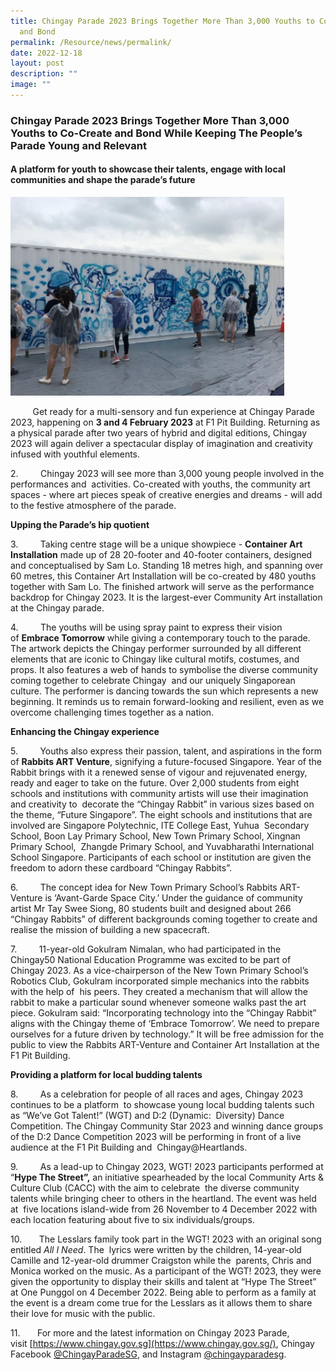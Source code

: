 ```yaml
---
title: Chingay Parade 2023 Brings Together More Than 3,000 Youths to Co Create
  and Bond
permalink: /Resource/news/permalink/
date: 2022-12-18
layout: post
description: ""
image: ""
---
```

### Chingay Parade 2023 Brings Together More Than 3,000 Youths to Co-Create and Bond While Keeping The People’s Parade Young and Relevant
#### A platform for youth to showcase their talents, engage with local communities and shape the parade’s future

![](/images/NewsRoom/Chingay%20MR2.png)



           Get ready for a multi-sensory and fun experience at Chingay Parade 2023, happening on **3 and 4 February 2023** at F1 Pit Building. Returning as a physical parade after two years of hybrid and digital editions, Chingay 2023 will again deliver a spectacular display of imagination and creativity infused with youthful elements. 

2.         Chingay 2023 will see more than 3,000 young people involved in the performances and  activities. Co-created with youths, the community art spaces - where art pieces speak of creative energies and dreams - will add to the festive atmosphere of the parade.  


**Upping the Parade’s hip quotient**

3.         Taking centre stage will be a unique showpiece - **Container Art Installation** made up of 28 20-footer and 40-footer containers, designed and conceptualised by Sam Lo. Standing 18 metres high, and spanning over 60 metres, this Container Art Installation will be co-created by 480 youths  together with Sam Lo. The finished artwork will serve as the performance backdrop for Chingay 2023. It is the largest-ever Community Art installation at the Chingay parade. 

4.         The youths will be using spray paint to express their vision of **Embrace Tomorrow** while giving a contemporary touch to the parade. The artwork depicts the Chingay performer surrounded by all different elements that are iconic to Chingay like cultural motifs, costumes, and props. It also features a web of hands to symbolise the diverse community coming together to celebrate Chingay  and our uniquely Singaporean culture. The performer is dancing towards the sun which represents a new beginning. It reminds us to remain forward-looking and resilient, even as we overcome challenging times together as a nation. 


**Enhancing the Chingay experience** 

5.         Youths also express their passion, talent, and aspirations in the form of **Rabbits ART Venture**, signifying a future-focused Singapore. Year of the Rabbit brings with it a renewed sense of vigour and rejuvenated energy, ready and eager to take on the future. Over 2,000 students from eight schools and institutions with community artists will use their imagination and creativity to  decorate the “Chingay Rabbit” in various sizes based on the theme, “Future Singapore”. The eight schools and institutions that are involved are Singapore Polytechnic, ITE College East, Yuhua  Secondary School, Boon Lay Primary School, New Town Primary School, Xingnan Primary School,  Zhangde Primary School, and Yuvabharathi International School Singapore. Participants of each school or institution are given the freedom to adorn these cardboard “Chingay Rabbits”. 

6.         The concept idea for New Town Primary School’s Rabbits ART-Venture is ‘Avant-Garde Space City.’ Under the guidance of community artist Mr Tay Swee Siong, 80 students built and designed about 266 “Chingay Rabbits” of different backgrounds coming together to create and  realise the mission of building a new spacecraft. 

7.         11-year-old Gokulram Nimalan, who had participated in the Chingay50 National Education Programme was excited to be part of Chingay 2023. As a vice-chairperson of the New Town Primary School’s Robotics Club, Gokulram incorporated simple mechanics into the rabbits with the help of  his peers. They created a mechanism that will allow the rabbit to make a particular sound whenever someone walks past the art piece. Gokulram said: “Incorporating technology into the “Chingay Rabbit” aligns with the Chingay theme of ‘Embrace Tomorrow’. We need to prepare ourselves for a future driven by technology.” It will be free admission for the public to view the Rabbits ART-Venture and Container Art Installation at the F1 Pit Building.  


**Providing a platform for local budding talents** 

8.         As a celebration for people of all races and ages, Chingay 2023 continues to be a platform  to showcase young local budding talents such as “We’ve Got Talent!” (WGT) and D:2 (Dynamic:  Diversity) Dance Competition. The Chingay Community Star 2023 and winning dance groups of the D:2 Dance Competition 2023 will be performing in front of a live audience at the F1 Pit Building and  Chingay@Heartlands.

9.         As a lead-up to Chingay 2023, WGT! 2023 participants performed at “**Hype The Street”,** an initiative spearheaded by the local Community Arts & Culture Club (CACC) with the aim to celebrate  the diverse community talents while bringing cheer to others in the heartland. The event was held at  five locations island-wide from 26 November to 4 December 2022 with each location featuring about five to six individuals/groups. 

10.       The Lesslars family took part in the WGT! 2023 with an original song entitled _All I Need_. The  lyrics were written by the children, 14-year-old Camille and 12-year-old drummer Craigston while the  parents, Chris and Monica worked on the music. As a participant of the WGT! 2023, they were given the opportunity to display their skills and talent at “Hype The Street” at One Punggol on 4 December 2022. Being able to perform as a family at the event is a dream come true for the Lesslars as it allows them to share their love for music with the public. 

11.       For more and the latest information on Chingay 2023 Parade, visit [https://www.chingay.gov.sg](https://www.chingay.gov.sg/), Chingay Facebook [@ChingayParadeSG](https://www.facebook.com/chingayparadesg), and Instagram [@chingayparadesg](https://www.instagram.com/chingayparadesg/).